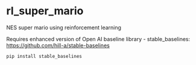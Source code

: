 # rl_super_mario
NES super mario using reinforcement learning

Requires enhanced version of Open AI baseline library - stable_baselines: https://github.com/hill-a/stable-baselines

```
pip install stable_baselines
```
